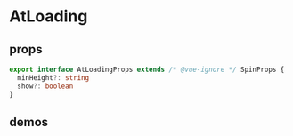 # AtLoading

## props

```ts
export interface AtLoadingProps extends /* @vue-ignore */ SpinProps {
  minHeight?: string
  show?: boolean
}
```

## demos

<demo src="../examples/at-loading/basic.vue"></demo>
<demo src="../examples/at-loading/with-height.vue"></demo>
